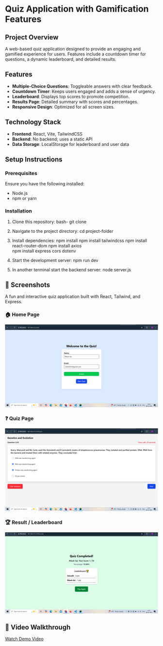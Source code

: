 # Quiz Application with Gamification Features

## Project Overview
A web-based quiz application designed to provide an engaging and gamified experience for users. Features include a countdown timer for questions, a dynamic leaderboard, and detailed results.

## Features
-  **Multiple-Choice Questions**: Toggleable answers with clear feedback.
-  **Countdown Timer**: Keeps users engaged and adds a sense of urgency.
-  **Leaderboard**: Displays top scores to promote competition.
-  **Results Page**: Detailed summary with scores and percentages.
-  **Responsive Design**: Optimized for all screen sizes.

## Technology Stack
- **Frontend**: React, Vite, TailwindCSS
- **Backend**: No backend; uses a static API
- **Data Storage**: LocalStorage for leaderboard and user data

## Setup Instructions
### Prerequisites
Ensure you have the following installed:
- Node.js 
- npm or yarn

### Installation
1. Clone this repository:
   bash-
   git clone <repository-url>

2. Navigate to the project directory:
   cd project-folder

3. Install dependencies:
   npm install
   npm install tailwindcss
   npm install react-router-dom
   npm install axios  
   npm install express cors dotenv


4. Start the development server:
   npm run dev

5. In another terminal start the backend server:
   node server.js

## 📸 Screenshots  

A fun and interactive quiz application built with React, Tailwind, and Express.

### 🏠 Home Page  
![Home Page](screenshots/home.png)

### ❓ Quiz Page  
![Quiz Page](screenshots/quiz.png)

### 🏆 Result / Leaderboard  
![Leaderboard](screenshots/result.png)
## 🎥 Video Walkthrough  
[Watch Demo Video](screenshots/VideoWalkthrough.mp4)
